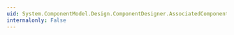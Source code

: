 ```yaml
---
uid: System.ComponentModel.Design.ComponentDesigner.AssociatedComponents
internalonly: False
---
```

